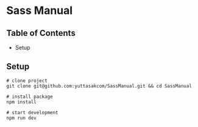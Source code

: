 # Sass Manual

## Table of Contents

* Setup

## Setup

```
# clone project
git clone git@github.com:yuttasakcom/SassManual.git && cd SassManual

# install package
npm install

# start development
npm run dev
```
